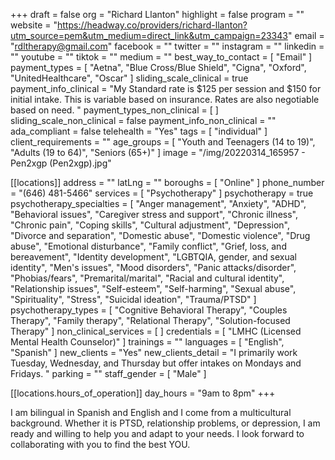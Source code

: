 +++
draft = false
org = "Richard Llanton"
highlight = false
program = ""
website = "https://headway.co/providers/richard-llanton?utm_source=pem&utm_medium=direct_link&utm_campaign=23343"
email = "rdltherapy@gmail.com"
facebook = ""
twitter = ""
instagram = ""
linkedin = ""
youtube = ""
tiktok = ""
medium = ""
best_way_to_contact = [ "Email" ]
payment_types = [
  "Aetna",
  "Blue Cross/Blue Shield",
  "Cigna",
  "Oxford",
  "UnitedHealthcare",
  "Oscar"
]
sliding_scale_clinical = true
payment_info_clinical = "My Standard rate is $125 per session and $150 for initial intake. This is variable based on insurance. Rates are also negotiable based on need. "
payment_types_non_clinical = [ ]
sliding_scale_non_clinical = false
payment_info_non_clinical = ""
ada_compliant = false
telehealth = "Yes"
tags = [ "individual" ]
client_requirements = ""
age_groups = [
  "Youth and Teenagers (14 to 19)",
  "Adults (19 to 64)",
  "Seniors (65+)"
]
image = "/img/20220314_165957 - Pen2xgp (Pen2xgp).jpg"

[[locations]]
address = ""
latLng = ""
boroughs = [ "Online" ]
phone_number = "(646) 481-5466‬"
services = [ "Psychotherapy" ]
psychotherapy = true
psychotherapy_specialties = [
  "Anger management",
  "Anxiety",
  "ADHD",
  "Behavioral issues",
  "Caregiver stress and support",
  "Chronic illness",
  "Chronic pain",
  "Coping skills",
  "Cultural adjustment",
  "Depression",
  "Divorce and separation",
  "Domestic abuse",
  "Domestic violence",
  "Drug abuse",
  "Emotional disturbance",
  "Family conflict",
  "Grief, loss, and bereavement",
  "Identity development",
  "LGBTQIA, gender, and sexual identity",
  "Men's issues",
  "Mood disorders",
  "Panic attacks/disorder",
  "Phobias/fears",
  "Premarital/marital",
  "Racial and cultural identity",
  "Relationship issues",
  "Self-esteem",
  "Self-harming",
  "Sexual abuse",
  "Spirituality",
  "Stress",
  "Suicidal ideation",
  "Trauma/PTSD"
]
psychotherapy_types = [
  "Cognitive Behavioral Therapy",
  "Couples Therapy",
  "Family therapy",
  "Relational Therapy",
  "Solution-focused Therapy"
]
non_clinical_services = [ ]
credentials = [ "LMHC (Licensed Mental Health Counselor)" ]
trainings = ""
languages = [ "English", "Spanish" ]
new_clients = "Yes"
new_clients_detail = "I primarily work Tuesday, Wednesday, and Thursday but offer intakes on Mondays and Fridays. "
parking = ""
staff_gender = [ "Male" ]

  [[locations.hours_of_operation]]
  day_hours = "9am to 8pm"
+++


I am bilingual in Spanish and English and I come from a multicultural background. Whether it is PTSD, relationship problems, or depression, I am ready and willing to help you and adapt to your needs. I look forward to collaborating with you to find the best YOU.
